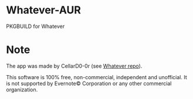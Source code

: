 # Whatever-AUR
PKGBUILD for Whatever

# Note
The app was made by CellarD0-0r (see [Whatever repo](https://github.com/CellarD0-0r/whatever)).

This software is 100% free, non-commercial, independent and unofficial. It is not supported by Evernote© Corporation or any other commercial organization.
